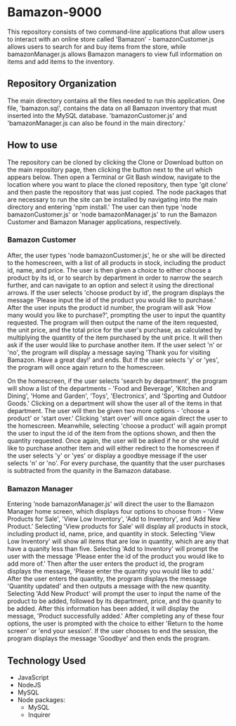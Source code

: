 # Bamazon-9000

This repository consists of two command-line applications that allow users to interact with an online store called 'Bamazon' - bamazonCustomer.js allows users to search for and buy items from the store, while bamazonManager.js allows Bamazon managers to view full information on items and add items to the inventory.

## Repository Organization
The main directory contains all the files needed to run this application. One file, 'bamazon.sql', contains the data on all Bamazon inventory that must inserted into the MySQL database. 'bamazonCustomer.js' and 'bamazonManager.js can also be found in the main directory.'

## How to use
The repository can be cloned by clicking the Clone or Download button on the main repository page, then clicking the button next to the url which appears below. Then open a Terminal or Git Bash window, navigate to the location where you want to place the cloned repository, then type 'git clone' and then paste the repository that was just copied. The node packages that are necessary to run the site can be installed by navigating into the main directory and entering 'npm install.' The user can then type 'node bamazonCustomer.js' or 'node bamazonManager.js' to run the Bamazon Customer and Bamazon Manager applications, respectively.

### Bamazon Customer
After, the user types 'node bamazonCustomer.js', he or she will be directed to the homescreen, with a list of all products in stock, including the product id, name, and price. The user is then given a choice to either choose a product by its id, or to search by department in order to narrow the search further, and can navigate to an option and select it using the directional arrows. If the user selects 'choose product by id', the program displays the message 'Please input the id of the product you would like to purchase.' After the user inputs the product id number, the program will ask 'How many would you like to purchase?', prompting the user to input the quantity requested. The program will then output the name of the item requested, the unit price, and the total price for the user's purchase, as calculated by multiplying the quantity of the item purchased by the unit price. It will then ask if the user would like to purchase another item. If the user select 'n' or 'no', the program will display a message saying 'Thank you for visiting Bamazon. Have a great day!' and ends. But if the user selects 'y' or 'yes', the program will once again return to the homescreen.

On the homescreen, if the user selects 'search by department', the program will show a list of the departments - 'Food and Beverage', 'Kitchen and Dining', 'Home and Garden', 'Toys', 'Electronics', and 'Sporting and Outdoor Goods.' Clicking on a department will show the user all of the items in that department. The user will then be given two more options - 'choose a product' or 'start over.' Clicking 'start over' will once again direct the user to the homescreen. Meanwhile, selecting 'choose a product' will again prompt the user to input the id of the item from the options shown, and then the quantity requested. Once again, the user will be asked if he or she would like to purchase another item and will either redirect to the homescreen if the user selects 'y' or 'yes' or display a goodbye message if the user selects 'n' or 'no'. For every purchase, the quantity that the user purchases is subtracted from the quanity in the Bamazon database.

### Bamazon Manager
 Entering 'node bamazonManager.js' will direct the user to the Bamazon Manager home screen, which displays four options to choose from - 'View Products for Sale', 'View Low Inventory', 'Add to Inventory', and 'Add New Product.' Selecting 'View products for Sale' will display all products in stock, including product id, name, price, and quantity in stock. Selecting 'View Low Inventory' will show all items that are low in quantity, which are any that have a quanity less than five. Selecting 'Add to Inventory' will prompt the user with the message 'Please enter the id of the product you would like to add more of.' Then after the user enters the product id, the program displays the message, 'Please enter the quantity you would like to add.' After the user enters the quantity, the program displays the message 'Quantity updated' and then outputs a message with the new quantity. Selecting 'Add New Product' will prompt the user to input the name of the product to be added, followed by its department, price, and the quanity to be added. After this information has been added, it will display the message, 'Product successfully added.' After completing any of these four options, the user is prompted with the choice to either 'Return to the home screen' or 'end your session'. If the user chooses to end the session, the program displays the message 'Goodbye' and then ends the program.
 
 ## Technology Used
 * JavaScript
 * NodeJS
 * MySQL
 * Node packages:
    * MySQL
    * Inquirer


